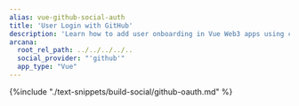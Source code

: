 ```yaml
---
alias: vue-github-social-auth
title: 'User Login with GitHub'
description: 'Learn how to add user onboarding in Vue Web3 apps using custom login UI and GitHub as the social login provider.'
arcana:
  root_rel_path: ../../../../..
  social_provider: "'github'"
  app_type: "Vue"
---
```


{%include "./text-snippets/build-social/github-oauth.md" %}